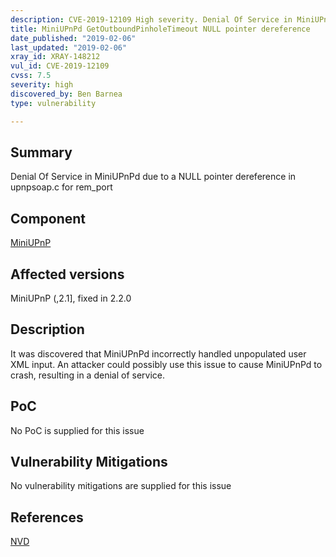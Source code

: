 ```yaml
---
description: CVE-2019-12109 High severity. Denial Of Service in MiniUPnPd due to a NULL pointer dereference in upnpsoap.c for rem_port
title: MiniUPnPd GetOutboundPinholeTimeout NULL pointer dereference
date_published: "2019-02-06"
last_updated: "2019-02-06"
xray_id: XRAY-148212
vul_id: CVE-2019-12109
cvss: 7.5
severity: high
discovered_by: Ben Barnea
type: vulnerability

---
```


## Summary

Denial Of Service in MiniUPnPd due to a NULL pointer dereference in upnpsoap.c for rem_port

## Component

[MiniUPnP](http://miniupnp.free.fr/)

## Affected versions

MiniUPnP (,2.1], fixed in 2.2.0

## Description

It was discovered that MiniUPnPd incorrectly handled unpopulated user XML
input. An attacker could possibly use this issue to cause MiniUPnPd to
crash, resulting in a denial of service.

## PoC

No PoC is supplied for this issue

## Vulnerability Mitigations

No vulnerability mitigations are supplied for this issue

## References

[NVD](https://nvd.nist.gov/vuln/detail/CVE-2019-12109)

